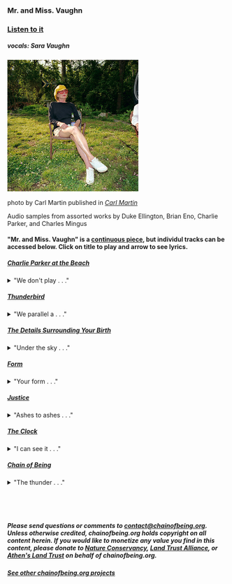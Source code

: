 ### Mr. and Miss. Vaughn

### [Listen to it](mmVaughn.mp3)

##### vocals: Sara Vaughn

<img src="saraThumb.jpeg">

photo by Carl Martin published in *[Carl Martin](http://lenscratch.com/2018/11/carl-martin-an-eponymous-book-of-photography/)*

Audio samples from assorted works by Duke Ellington, Brian Eno, Charlie Parker, and Charles Mingus

#### "Mr. and Miss. Vaughn" is a [continuous piece](mmVaughn.mp3), but individul tracks can be accessed below.  Click on title to play and arrow to see lyrics.

##### [Charlie Parker at the Beach](CharlieParkerattheBeach.mp3)
<details>
  <summary markdown='span'>"We don't play . . ."</summary>

~~~ text
We don't play The Beach Boys
	at the beach.
We wake early,
Vacant time drawing us back
From its collapsing alternative.
Contest of vacuums,
Sound from a dead man's horn,
Sun-toasted, salt-cured, soured,
Shaken out from a cobweb of wires
	in the big skull of a saxophone player
The note itself sixty years old,
Bound to get older,
Rewiring me

What a complicated path . . .

One note follows another,
One foot in front of the other.
As I passed the studio window,
He waved to me
While recording
"Bird of Paradise"
	- Blowing it out,
		just like that.
Some minds are so vast
That they become ensnared
And then enslaved
By music.

Charlie Parker was a city
And a plump, black vagrant,
Disheveled,
But like we beach-goers
Straining against the day's brilliance,
He was just scouting short-cuts
To a deeper joy.
~~~~

</details>

##### [Thunderbird](Thunderbird.mp3)
<details>
  <summary>"We parallel a . . ."</summary>

~~~ text

We parallel a wall-cloud in the Thunderbird.
At this clip, we'll out-pace the word
That hovers on waters.

What flies through the wireless-tower wires?
Spires power tireless, Sea-Doo highs that heal me

And you can be healed.

Testify! Testify!

I've seen the golden funnel way up high
And I shiver from waiting on God,

Yet the sky is a thick velvet curtain
That is rending to reveal your face,
A face stupid with brightness.

As close as a scorned lover,
Dry blue desert breath:
This is no good ship’s design
In which to practice death.

But it was only a test.
We are still blanks of the lathe.
I concede then protest. 
We are drag in the great swathe
Of time.

~~~

</details>

##### [The Details Surrounding Your Birth](TheDetailsSurroundingYourBirth.mp3)
<details>
  <summary>"Under the sky . . ."</summary>

~~~ text

Under the sky
I change my skin 
And the sky's clouds 
Are held back
In a circle
By a force 
From my head and eyes
That extends nearly to the horizon.

Child,
Bathe in your cozy restaurant:
Your ears hear the double time
Of your own heart in relation to your mother's.
You breathe into your ears
And taste yourself.

You are possessed.

Who else believes 
That when you look through a telescope
Into the clear Winter night
Before your birth
(As I hold the clouds away)
That the lights you see
Are dead souls imagining their reality?

Who else believes
That the embryo is charged 
With electric residue of the near-dead?

If you believe
	- Stand there
If you're curious
	- Stand over there 
If you've only come for the refreshments
	- Well, your power is not a force
		But it's endearing.

Under the skin of my eyelid is a film
As between the skin of the womb and you -
Blink into this magic hour
That outlines those up-ahead in gold light
And casts our shadows on those behind.

~~~

</details>

##### [Form](Form.mp3)
<details>
  <summary>"Your form . . ."</summary>

~~~ text

Your form,
With his bow drawn,
Is waiting, incompletely,
To be stepped into.

In Autumn
Millions of leaves fall
To the ground.

Release one.

Facing you,
Reflected in atomic detail,
Is another archer
Unloading the full envelope of his energy
Through your arrow.

~~~

</details>

##### [Justice](Justice.mp3)
<details>
  <summary>"Ashes to ashes . . ."</summary>

~~~ text

Ashes to ashes,
Just to just.

I just want a place
Where there’s just enough;

Just enough water to make some seed;
Just enough scratch to make it bleed;
Just enough salt to get us by;
Just enough hope to get us high.

I just want to clean-up after people 
on business trips
and then get brought bad news
	on little pink slips.

I just wanna be president
Within an abstract boundary
That separates brothers and sisters.

I just want it to be right
Even if it’s wrong;

Just to be a lawyer, who knows the rule,
Or a doctor, maybe,
Or a fool;

Just to be conscious of the Heraclitian struggle
Of every atom to exist
	- To make ends meet
And to be happy.

“You there, in the blue shirt,
What do you want to do
When you grow up?”
	- I’d like to be a writer.
“Just a writer?”
	- Just.


~~~

</details>

##### [The Clock](TheClock.mp3)
<details>
  <summary>"I can see it . . ."</summary>

~~~ text

I can see it so much better
When it
the clock
Is hidden.

I can
the clock
Meet you at coordinates
Three-million years from now
No, now!
the clock

Crickets keep time
But
the clock
They can't keep reality
Any more than Autumn can

the clock

Cesium, love
Quartz, hunger
Springs, reflex
the clock
Water, gravity

The gut-reckoned ratio
Between living a thousand years
the clock
And living forever

How many days are in a week?
the clock
There will always be roads
There will always be Yale

the clock

I remove your blouse
Your skirt, brassiere, and panties
the clock 
And check you for ticks

Tocs.

~~~

</details>

##### [Chain of Being](ChainofBeing.mp3)
<details>
  <summary>"The thunder . . ."</summary>

~~~ text

The thunder, my love,
Will shake the poetry
From this sentiment
And exhume its minor significance
Unto the living world.

Sun-kiss
Love-letter fire
The back-lit vista
That subsumes death and birth
	-An origin of species

The thunder, my love,
Will tear the paper
Of this snare,
But the lightening
Won't make a sound

"Sounds like a dream."
	-"It was a dream."
"What do you mean"
	-"I really had that dream."

The thunder, my love,
Allows me this refrain.

The clay road ends
Onward, onward
On foot
Through pines
Toward moonlight,
Passively accumulating
Memories and bugs
	-Rivers and cities
On to the next life.

~~~

</details>

<p> <br /> </p>
<p> <br /> </p>

##### Please send questions or comments to <contact@chainofbeing.org>.  Unless otherwise credited, chainofbeing.org holds copyright on all content herein.  If you would like to monetize any value you find in this content, please donate to [Nature Conservancy](https://support.nature.org), [Land Trust Alliance](https://donate.lta.org), or [Athen's Land Trust](https://connect.clickandpledge.com/w/Form/0d8d085d-92e9-4d3e-9d93-0052b950471b?637236895579056391) on behalf of chainofbeing.org.

##### [See other chainofbeing.org projects](../index)
